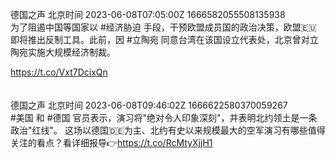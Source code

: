 德国之声 北京时间 2023-06-08T07:05:00Z 1666582055508135938<br>为了阻遏中国等国家以 #经济胁迫 手段，干预欧盟成员国的政治决策，欧盟🇪🇺 即将推出反制工具。此前，因 #立陶宛 同意台湾在该国设立代表处，北京曾对立陶宛实施大规模经济制裁。

https://t.co/Vxt7DcixQn<br><br><br>德国之声 北京时间 2023-06-08T09:46:02Z 1666622580370059267<br>#美国 和 #德国 官员表示，演习将"绝对令人印象深刻"，并表明北约领土是一条政治"红线"。
这场以德国🇩🇪为主、北约有史以来规模最大的空军演习有哪些值得关注的看点？看详细报导👉https://t.co/RcMtyXjjH1<br><br><br>